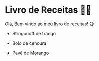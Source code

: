# Livro de Receitas :man_cook:  #





Olá,  Bem vindo ao meu livro de receitas!  :smiley:

- Strogonoff de frango 

- Bolo de cenoura

- Pavê de Morango

  ​